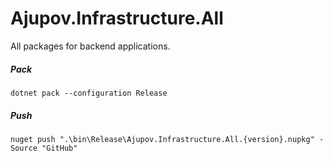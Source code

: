 # Ajupov.Infrastructure.All

All packages for backend applications.

##### Pack
```dotnet pack --configuration Release```

##### Push
```nuget push ".\bin\Release\Ajupov.Infrastructure.All.{version}.nupkg" -Source "GitHub"```